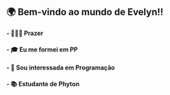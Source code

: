 ## <strong> 🌍 Bem-vindo ao mundo de Evelyn!!

#### - 🙋🏼‍♀️ Prazer
#### - 🎓 Eu me formei em PP
#### - 👀 Sou interessada em Programação
#### - 📚 Estudante de Phyton

